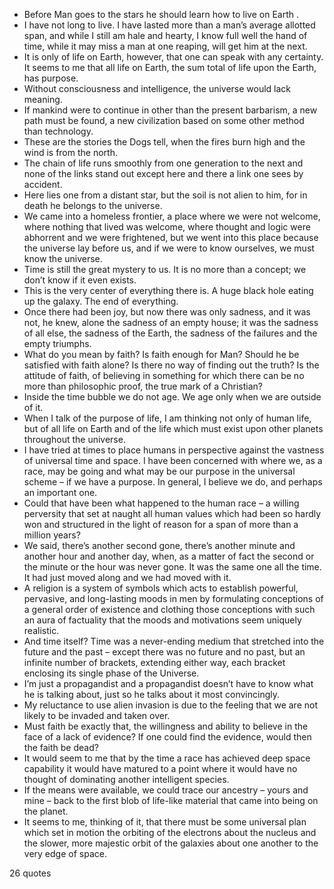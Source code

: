  - Before Man goes to the stars he should learn how to live on Earth .
 - I have not long to live. I have lasted more than a man’s average allotted span, and while I still am hale and hearty, I know full well the hand of time, while it may miss a man at one reaping, will get him at the next.
 - It is only of life on Earth, however, that one can speak with any certainty. It seems to me that all life on Earth, the sum total of life upon the Earth, has purpose.
 - Without consciousness and intelligence, the universe would lack meaning.
 - If mankind were to continue in other than the present barbarism, a new path must be found, a new civilization based on some other method than technology.
 - These are the stories the Dogs tell, when the fires burn high and the wind is from the north.
 - The chain of life runs smoothly from one generation to the next and none of the links stand out except here and there a link one sees by accident.
 - Here lies one from a distant star, but the soil is not alien to him, for in death he belongs to the universe.
 - We came into a homeless frontier, a place where we were not welcome, where nothing that lived was welcome, where thought and logic were abhorrent and we were frightened, but we went into this place because the universe lay before us, and if we were to know ourselves, we must know the universe.
 - Time is still the great mystery to us. It is no more than a concept; we don’t know if it even exists.
 - This is the very center of everything there is. A huge black hole eating up the galaxy. The end of everything.
 - Once there had been joy, but now there was only sadness, and it was not, he knew, alone the sadness of an empty house; it was the sadness of all else, the sadness of the Earth, the sadness of the failures and the empty triumphs.
 - What do you mean by faith? Is faith enough for Man? Should he be satisfied with faith alone? Is there no way of finding out the truth? Is the attitude of faith, of believing in something for which there can be no more than philosophic proof, the true mark of a Christian?
 - Inside the time bubble we do not age. We age only when we are outside of it.
 - When I talk of the purpose of life, I am thinking not only of human life, but of all life on Earth and of the life which must exist upon other planets throughout the universe.
 - I have tried at times to place humans in perspective against the vastness of universal time and space. I have been concerned with where we, as a race, may be going and what may be our purpose in the universal scheme – if we have a purpose. In general, I believe we do, and perhaps an important one.
 - Could that have been what happened to the human race – a willing perversity that set at naught all human values which had been so hardly won and structured in the light of reason for a span of more than a million years?
 - We said, there’s another second gone, there’s another minute and another hour and another day, when, as a matter of fact the second or the minute or the hour was never gone. It was the same one all the time. It had just moved along and we had moved with it.
 - A religion is a system of symbols which acts to establish powerful, pervasive, and long-lasting moods in men by formulating conceptions of a general order of existence and clothing those conceptions with such an aura of factuality that the moods and motivations seem uniquely realistic.
 - And time itself? Time was a never-ending medium that stretched into the future and the past – except there was no future and no past, but an infinite number of brackets, extending either way, each bracket enclosing its single phase of the Universe.
 - I’m just a propagandist and a propagandist doesn’t have to know what he is talking about, just so he talks about it most convincingly.
 - My reluctance to use alien invasion is due to the feeling that we are not likely to be invaded and taken over.
 - Must faith be exactly that, the willingness and ability to believe in the face of a lack of evidence? If one could find the evidence, would then the faith be dead?
 - It would seem to me that by the time a race has achieved deep space capability it would have matured to a point where it would have no thought of dominating another intelligent species.
 - If the means were available, we could trace our ancestry – yours and mine – back to the first blob of life-like material that came into being on the planet.
 - It seems to me, thinking of it, that there must be some universal plan which set in motion the orbiting of the electrons about the nucleus and the slower, more majestic orbit of the galaxies about one another to the very edge of space.

26 quotes